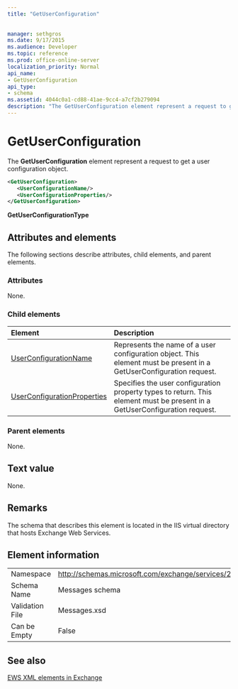 ```yaml
---
title: "GetUserConfiguration"
 
 
manager: sethgros
ms.date: 9/17/2015
ms.audience: Developer
ms.topic: reference
ms.prod: office-online-server
localization_priority: Normal
api_name:
- GetUserConfiguration
api_type:
- schema
ms.assetid: 4044c0a1-cd88-41ae-9cc4-a7cf2b279094
description: "The GetUserConfiguration element represent a request to get a user configuration object."
---
```


# GetUserConfiguration

The **GetUserConfiguration** element represent a request to get a user configuration object. 
  
```XML
<GetUserConfiguration>
   <UserConfigurationName/>
   <UserConfigurationProperties/>
</GetUserConfiguration>
```

 **GetUserConfigurationType**
## Attributes and elements

The following sections describe attributes, child elements, and parent elements.
  
### Attributes

None.
  
### Child elements

|**Element**|**Description**|
|:-----|:-----|
|[UserConfigurationName](userconfigurationname.md) <br/> |Represents the name of a user configuration object. This element must be present in a GetUserConfiguration request.  <br/> |
|[UserConfigurationProperties](userconfigurationproperties.md) <br/> |Specifies the user configuration property types to return. This element must be present in a GetUserConfiguration request.  <br/> |
   
### Parent elements

None.
  
## Text value

None.
  
## Remarks

The schema that describes this element is located in the IIS virtual directory that hosts Exchange Web Services.
  
## Element information

|||
|:-----|:-----|
|Namespace  <br/> |http://schemas.microsoft.com/exchange/services/2006/messages  <br/> |
|Schema Name  <br/> |Messages schema  <br/> |
|Validation File  <br/> |Messages.xsd  <br/> |
|Can be Empty  <br/> |False  <br/> |
   
## See also



[EWS XML elements in Exchange](ews-xml-elements-in-exchange.md)

